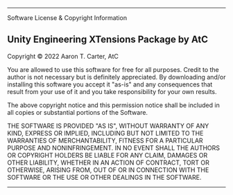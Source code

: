 ----------------------------------------------------
Software License & Copyright Information

Unity Engineering XTensions Package by AtC
----------------------------------------------------

Copyright © 2022 Aaron T. Carter, AtC

You are allowed to use this software for free for all purposes. Credit to the author is not necessary but is definitely appreciated. By downloading and/or installing this software you accept it "as-is" and any consequences that result from your use of it and you take responsibility for your own results.

The above copyright notice and this permission notice shall be included in all
copies or substantial portions of the Software.

THE SOFTWARE IS PROVIDED "AS IS", WITHOUT WARRANTY OF ANY KIND, EXPRESS OR
IMPLIED, INCLUDING BUT NOT LIMITED TO THE WARRANTIES OF MERCHANTABILITY,
FITNESS FOR A PARTICULAR PURPOSE AND NONINFRINGEMENT. IN NO EVENT SHALL THE
AUTHORS OR COPYRIGHT HOLDERS BE LIABLE FOR ANY CLAIM, DAMAGES OR OTHER
LIABILITY, WHETHER IN AN ACTION OF CONTRACT, TORT OR OTHERWISE, ARISING FROM,
OUT OF OR IN CONNECTION WITH THE SOFTWARE OR THE USE OR OTHER DEALINGS IN THE
SOFTWARE.

----------------------------------------------------
